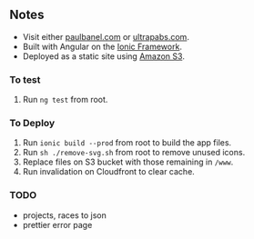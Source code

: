 ## Notes
* Visit either [paulbanel.com](http://www.paulbanel.com) or [ultrapabs.com](http://www.ultrapabs.com).
* Built with Angular on the [Ionic Framework](https://ionicframework.com/getting-started#cli).
* Deployed as a static site using [Amazon S3](https://docs.aws.amazon.com/AmazonS3/latest/dev/WebsiteHosting.html).


### To test
1. Run `ng test` from root.

### To Deploy
1. Run `ionic build --prod` from root to build the app files.
2. Run `sh ./remove-svg.sh` from root to remove unused icons.
3. Replace files on S3 bucket with those remaining in `/www`.
4. Run invalidation on Cloudfront to clear cache.

### TODO

* projects, races to json
* prettier error page

